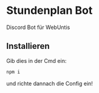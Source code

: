# Stundenplan Bot

Discord Bot für WebUntis

## Installieren 

Gib dies in der Cmd ein:
```bash
npm i
```
und richte dannach die Config ein!

